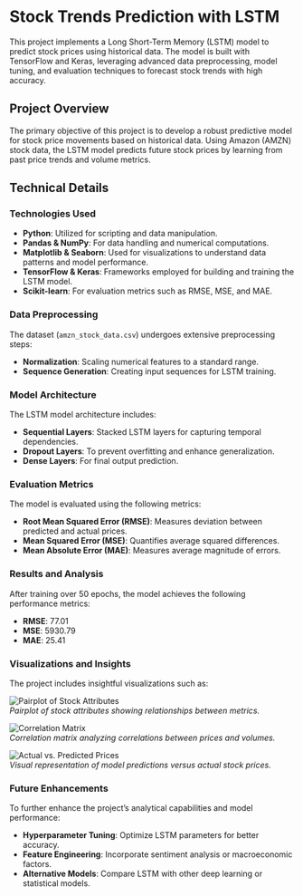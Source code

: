 # Stock Trends Prediction with LSTM

This project implements a Long Short-Term Memory (LSTM) model to predict stock prices using historical data. The model is built with TensorFlow and Keras, leveraging advanced data preprocessing, model tuning, and evaluation techniques to forecast stock trends with high accuracy.

## Project Overview

The primary objective of this project is to develop a robust predictive model for stock price movements based on historical data. Using Amazon (AMZN) stock data, the LSTM model predicts future stock prices by learning from past price trends and volume metrics.

## Technical Details

### Technologies Used

- **Python**: Utilized for scripting and data manipulation.
- **Pandas & NumPy**: For data handling and numerical computations.
- **Matplotlib & Seaborn**: Used for visualizations to understand data patterns and model performance.
- **TensorFlow & Keras**: Frameworks employed for building and training the LSTM model.
- **Scikit-learn**: For evaluation metrics such as RMSE, MSE, and MAE.

### Data Preprocessing

The dataset (`amzn_stock_data.csv`) undergoes extensive preprocessing steps:

- **Normalization**: Scaling numerical features to a standard range.
- **Sequence Generation**: Creating input sequences for LSTM training.

### Model Architecture

The LSTM model architecture includes:

- **Sequential Layers**: Stacked LSTM layers for capturing temporal dependencies.
- **Dropout Layers**: To prevent overfitting and enhance generalization.
- **Dense Layers**: For final output prediction.

### Evaluation Metrics

The model is evaluated using the following metrics:

- **Root Mean Squared Error (RMSE)**: Measures deviation between predicted and actual prices.
- **Mean Squared Error (MSE)**: Quantifies average squared differences.
- **Mean Absolute Error (MAE)**: Measures average magnitude of errors.

### Results and Analysis

After training over 50 epochs, the model achieves the following performance metrics:

- **RMSE**: 77.01
- **MSE**: 5930.79
- **MAE**: 25.41

### Visualizations and Insights

The project includes insightful visualizations such as:

![Pairplot of Stock Attributes](https://github.com/rounakmishra/Stock-Trends-LSTM/blob/main/images/pairplot.png)  
*Pairplot of stock attributes showing relationships between metrics.*

![Correlation Matrix](https://github.com/rounakmishra/Stock-Trends-LSTM/blob/main/images/correlation_matrix.png)  
*Correlation matrix analyzing correlations between prices and volumes.*

![Actual vs. Predicted Prices](https://github.com/rounakmishra/Stock-Trends-LSTM/blob/main/images/actual_vs_predicted.png)  
*Visual representation of model predictions versus actual stock prices.*

### Future Enhancements

To further enhance the project’s analytical capabilities and model performance:

- **Hyperparameter Tuning**: Optimize LSTM parameters for better accuracy.
- **Feature Engineering**: Incorporate sentiment analysis or macroeconomic factors.
- **Alternative Models**: Compare LSTM with other deep learning or statistical models.
